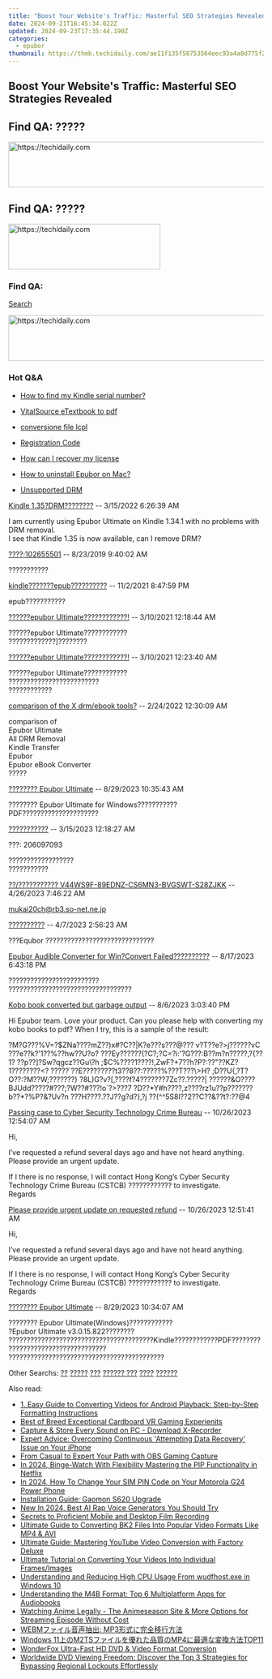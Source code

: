 ```yaml
---
title: "Boost Your Website's Traffic: Masterful SEO Strategies Revealed"
date: 2024-09-21T16:45:34.022Z
updated: 2024-09-23T17:35:44.190Z
categories:
  - epubor
thumbnail: https://thmb.techidaily.com/ae11f135f58753564eec93a4a8d775f2e6a724fb4997d5eb4ebf1da22368f21e.jpg
---
```


## Boost Your Website's Traffic: Masterful SEO Strategies Revealed

## Find QA: ?????

<!-- affiliate ads begin -->
<a href="https://ephamedtechinc.pxf.io/c/5597632/2137208/26400" target="_top" id="2137208">
  <img src="//a.impactradius-go.com/display-ad/26400-2137208" border="0" alt="https://techidaily.com" width="728" height="90"/>
</a>
<img height="0" width="0" src="https://ephamedtechinc.pxf.io/i/5597632/2137208/26400" style="position:absolute;visibility:hidden;" border="0" />
<!-- affiliate ads end -->

## Find QA: ?????

<!-- affiliate ads begin -->
<a href="https://aligracehair.sjv.io/c/5597632/1896541/19272" target="_top" id="1896541">
  <img src="//a.impactradius-go.com/display-ad/19272-1896541" border="0" alt="https://techidaily.com" width="300" height="90"/>
</a>
<img height="0" width="0" src="https://aligracehair.sjv.io/i/5597632/1896541/19272" style="position:absolute;visibility:hidden;" border="0" />
<!-- affiliate ads end -->

### Find QA:

[Search](http://www.epubor.com/Search.aspx?SystemID=46 "Find QA") 

<!-- affiliate ads begin -->
<a href="https://aligracehair.sjv.io/c/5597632/1918703/19272" target="_top" id="1918703">
  <img src="//a.impactradius-go.com/display-ad/19272-1918703" border="0" alt="https://techidaily.com" width="728" height="90"/>
</a>
<img height="0" width="0" src="https://aligracehair.sjv.io/i/5597632/1918703/19272" style="position:absolute;visibility:hidden;" border="0" />
<!-- affiliate ads end -->

### Hot Q&A

* [How to find my Kindle serial number?](https://tools.techidaily.com/epubor/products/)
* [VitalSource eTextbook to pdf](https://tools.techidaily.com/epubor/products/)
* [conversione file lcpl](https://tools.techidaily.com/epubor/products/)
* [Registration Code](https://tools.techidaily.com/epubor/products/)

* [How can I recover my license](https://tools.techidaily.com/epubor/products/)
* [How to uninstall Epubor on Mac?](https://tools.techidaily.com/epubor/products/)
* [Unsupported DRM](https://tools.techidaily.com/epubor/products/)

[Kindle 1.35?DRM????????](https://tools.techidaily.com/epubor/products/) \-- 3/15/2022 6:26:39 AM 

I am currently using Epubor Ultimate on Kindle 1.34.1 with no problems with DRM removal.  
 I see that Kindle 1.35 is now available, can I remove DRM?  

[????;102655501](https://tools.techidaily.com/epubor/products/) \-- 8/23/2019 9:40:02 AM 

???????????

[kindle???????epub??????????](https://tools.techidaily.com/epubor/products/) \-- 11/2/2021 8:47:59 PM 

epub???????????

[??????epubor Ultimate????????????!](https://tools.techidaily.com/epubor/ultimate/) \-- 3/10/2021 12:18:44 AM 

??????epubor Ultimate????????????  
 ?????????????\]????????  

[??????epubor Ultimate????????????!](https://tools.techidaily.com/epubor/ultimate/) \-- 3/10/2021 12:23:40 AM 

??????epubor Ultimate????????????  
 ?????????????????????????  
 ????????????  

[comparison of the X drm/ebook tools?](https://tools.techidaily.com/epubor/products/) \-- 2/24/2022 12:30:09 AM 

comparison of   
 Epubor Ultimate  
 All DRM Removal  
 Kindle Transfer   
 Epubor  
 Epubor eBook Converter  
 ?????

[???????? Epubor Ultimate](https://tools.techidaily.com/epubor/ultimate/) \-- 8/29/2023 10:35:43 AM 

???????? Epubor Ultimate for Windows???????????PDF?????????????????????

[???????????](https://tools.techidaily.com/epubor/products/) \-- 3/15/2023 12:18:27 AM 

???: 206097093

 ??????????????????  
 ???????????

[??/??????????? V44WS9F-89EDNZ-CS6MN3-BVGSWT-S28ZJKK](https://tools.techidaily.com/epubor/products/) \-- 4/26/2023 7:46:22 AM 

mukai20ch@rb3.so-net.ne.jp

  
[??????????](https://tools.techidaily.com/epubor/products/) \-- 4/7/2023 2:56:23 AM 

???Equbor ??????????????????????????????

[Epubor Audible Converter for Win?Convert Failed??????????](https://tools.techidaily.com/epubor/audible-converter/) \-- 8/17/2023 6:43:18 PM 

?????????????????????????  
 ??????????????????????????????????

[Kobo book converted but garbage output](https://tools.techidaily.com/epubor/products/) \-- 8/6/2023 3:03:40 PM 

Hi Epubor team. Love your product. Can you please help with converting my kobo books to pdf? When I try, this is a sample of the result:

 ?M?G???%V=?$ZNa????mZ??)x#?C??|K?e???s???@??? v?T??e?&gt;j??????vC ???e??k?'1??%??hw??U?o? ???Ey??????(?C?;?C=?i:'?G???:B??m?n?????,?{??1? ??p??\]?Sw?qgcz??Gu\\?h ;$C%????1????!,ZwF?+7??h?P?:??"??KZ?1????????&lt;? ?????\`??E?????????t3??8??:?????%???T???\\&gt;H? ;D??U{,?T?O??:?M??W;???????} ?8L)G?v?\[,????f?4???????7Zc??.?????| ??????&O????BJUdd?????#???;?W??#???!o\`?&gt;???7 ?D??\*Y#h????,z????rz1u??p???????b??\*?%P?&?Uv?n ???H????.??J??g?d?},?j ??(^^5S8l??2??C??&??t?:??@4

[Passing case to Cyber Security Technology Crime Bureau](https://tools.techidaily.com/epubor/products/) \-- 10/26/2023 12:54:07 AM 

Hi,

 I’ve requested a refund several days ago and have not heard anything. Please provide an urgent update.

 If I there is no response, I will contact Hong Kong’s Cyber Security Technology Crime Bureau (CSTCB) ???????????? to investigate.  
 Regards

[Please provide urgent update on requested refund](https://tools.techidaily.com/epubor/products/) \-- 10/26/2023 12:51:41 AM 

Hi,

 I’ve requested a refund several days ago and have not heard anything. Please provide an urgent update. 

 If I there is no response, I will contact Hong Kong’s Cyber Security Technology Crime Bureau (CSTCB) ???????????? to investigate.  
 Regards

[???????? Epubor Ultimate](https://tools.techidaily.com/epubor/ultimate/) \-- 8/29/2023 10:34:07 AM 

???????? Epubor Ultimate(Windows)????????????  
 ?Epubor Ultimate v3.0.15.822????????  
 ????????????????????????????????????????Kindle????????????PDF????????  
 ???????????????????????????  
 ???????????????????????????????????????????

 Other Searchs: [??](https://tools.techidaily.com/epubor/products/) [?????](https://tools.techidaily.com/epubor/products/) [???](https://tools.techidaily.com/epubor/products/) [?????? ???](https://tools.techidaily.com/epubor/products/) [????](https://tools.techidaily.com/epubor/products/) [??????](https://tools.techidaily.com/epubor/products/)

<ins class="adsbygoogle"
     style="display:block"
     data-ad-format="autorelaxed"
     data-ad-client="ca-pub-7571918770474297"
     data-ad-slot="1223367746"></ins>

<ins class="adsbygoogle"
     style="display:block"
     data-ad-client="ca-pub-7571918770474297"
     data-ad-slot="8358498916"
     data-ad-format="auto"
     data-full-width-responsive="true"></ins>

<span class="atpl-alsoreadstyle">Also read:</span>
<div><ul>
<li><a href="https://discover-bits.techidaily.com/1-easy-guide-to-converting-videos-for-android-playback-step-by-step-formatting-instructions/"><u>1. Easy Guide to Converting Videos for Android Playback: Step-by-Step Formatting Instructions</u></a></li>
<li><a href="https://extra-lessons.techidaily.com/best-of-breed-exceptional-cardboard-vr-gaming-experienits/"><u>Best of Breed Exceptional Cardboard VR Gaming Experienits</u></a></li>
<li><a href="https://screen-video-capture.techidaily.com/capture-and-store-every-sound-on-pc-download-x-recorder/"><u>Capture & Store Every Sound on PC - Download X-Recorder</u></a></li>
<li><a href="https://data-safeguard.techidaily.com/expert-advice-overcoming-continuous-attempting-data-recovery-issue-on-your-iphone/"><u>Expert Advice: Overcoming Continuous 'Attempting Data Recovery' Issue on Your iPhone</u></a></li>
<li><a href="https://video-capture.techidaily.com/from-casual-to-expert-your-path-with-obs-gaming-capture/"><u>From Casual to Expert Your Path with OBS Gaming Capture</u></a></li>
<li><a href="https://extra-information.techidaily.com/in-2024-binge-watch-with-flexibility-mastering-the-pip-functionality-in-netflix/"><u>In 2024, Binge-Watch With Flexibility Mastering the PIP Functionality in Netflix</u></a></li>
<li><a href="https://sim-unlock.techidaily.com/in-2024-how-to-change-your-sim-pin-code-on-your-motorola-g24-power-phone-by-drfone-android/"><u>In 2024, How To Change Your SIM PIN Code on Your Motorola G24 Power Phone</u></a></li>
<li><a href="https://driver-install.techidaily.com/installation-guide-gaomon-s620-upgrade/"><u>Installation Guide: Gaomon S620 Upgrade</u></a></li>
<li><a href="https://ai-voice.techidaily.com/new-in-2024-best-ai-rap-voice-generators-you-should-try/"><u>New In 2024, Best AI Rap Voice Generators You Should Try</u></a></li>
<li><a href="https://screen-sharing-recording.techidaily.com/secrets-to-proficient-mobile-and-desktop-film-recording/"><u>Secrets to Proficient Mobile and Desktop Film Recording</u></a></li>
<li><a href="https://discover-bits.techidaily.com/ultimate-guide-to-converting-bk2-files-into-popular-video-formats-like-mp4-and-avi/"><u>Ultimate Guide to Converting BK2 Files Into Popular Video Formats Like MP4 & AVI</u></a></li>
<li><a href="https://discover-bits.techidaily.com/ultimate-guide-mastering-youtube-video-conversion-with-factory-deluxe/"><u>Ultimate Guide: Mastering YouTube Video Conversion with Factory Deluxe</u></a></li>
<li><a href="https://discover-bits.techidaily.com/ultimate-tutorial-on-converting-your-videos-into-individual-framesimages/"><u>Ultimate Tutorial on Converting Your Videos Into Individual Frames/Images</u></a></li>
<li><a href="https://win-howtos.techidaily.com/understanding-and-reducing-high-cpu-usage-from-wudfhostexe-in-windows-10/"><u>Understanding and Reducing High CPU Usage From wudfhost.exe in Windows 10</u></a></li>
<li><a href="https://discover-bits.techidaily.com/understanding-the-m4b-format-top-6-multiplatform-apps-for-audiobooks/"><u>Understanding the M4B Format: Top 6 Multiplatform Apps for Audiobooks</u></a></li>
<li><a href="https://discover-bits.techidaily.com/watching-anime-legally-the-animeseason-site-and-more-options-for-streaming-episode-without-cost/"><u>Watching Anime Legally - The Animeseason Site & More Options for Streaming Episode Without Cost</u></a></li>
<li><a href="https://discover-bits.techidaily.com/webm-mp3/"><u>WEBMファイル音声抽出: MP3形式に完全移行方法</u></a></li>
<li><a href="https://discover-bits.techidaily.com/windows-11m2tsmp4top11/"><u>Windows 11上のM2TSファイルを優れた品質のMP4に最適な変換方法TOP11</u></a></li>
<li><a href="https://discover-bits.techidaily.com/wonderfox-ultra-fast-hd-dvd-and-video-format-conversion/"><u>WonderFox Ultra-Fast HD DVD & Video Format Conversion</u></a></li>
<li><a href="https://discover-bits.techidaily.com/worldwide-dvd-viewing-freedom-discover-the-top-3-strategies-for-bypassing-regional-lockouts-effortlessly/"><u>Worldwide DVD Viewing Freedom: Discover the Top 3 Strategies for Bypassing Regional Lockouts Effortlessly</u></a></li>
</ul></div>

